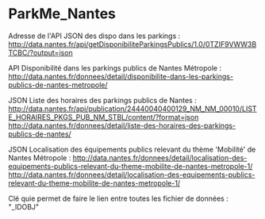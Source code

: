 # ParkMe_Nantes

Adresse de l'API JSON des dispo dans les parkings : http://data.nantes.fr/api/getDisponibiliteParkingsPublics/1.0/0TZIF9VWW3BTCBC/?output=json

API Disponibilité dans les parkings publics de Nantes Métropole : http://data.nantes.fr/donnees/detail/disponibilite-dans-les-parkings-publics-de-nantes-metropole/

JSON Liste des horaires des parkings publics de Nantes : http://data.nantes.fr/api/publication/24440040400129_NM_NM_00010/LISTE_HORAIRES_PKGS_PUB_NM_STBL/content/?format=json
http://data.nantes.fr/donnees/detail/liste-des-horaires-des-parkings-publics-de-nantes/

JSON Localisation des équipements publics relevant du thème 'Mobilité' de Nantes Métropole :
http://data.nantes.fr/donnees/detail/localisation-des-equipements-publics-relevant-du-theme-mobilite-de-nantes-metropole-1/
http://data.nantes.fr/donnees/detail/localisation-des-equipements-publics-relevant-du-theme-mobilite-de-nantes-metropole-1/

Clé quie permet de faire le lien entre toutes les fichier de données : "_IDOBJ"
